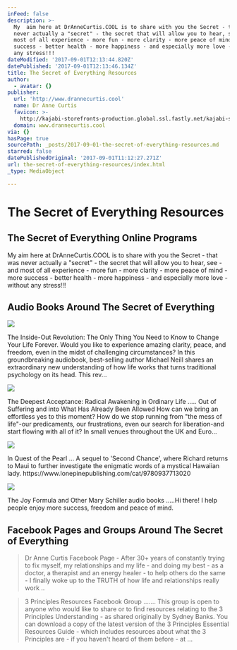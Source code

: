 ```yaml
---
inFeed: false
description: >-
  My  aim here at DrAnneCurtis.COOL is to share with you the Secret - that was
  never actually a "secret" - the secret that will allow you to hear, see - and
  most of all experience - more fun - more clarity - more peace of mind - more
  success - better health - more happiness - and especially more love - without
  any stress!!!
dateModified: '2017-09-01T12:13:44.820Z'
datePublished: '2017-09-01T12:13:46.134Z'
title: The Secret of Everything Resources
author:
  - avatar: {}
publisher:
  url: 'http://www.drannecurtis.cool'
  name: Dr Anne Curtis
  favicon: >-
    http://kajabi-storefronts-production.global.ssl.fastly.net/kajabi-storefronts-production/themes/225191/assets/favicon.png?1502566490767526?v=2
  domain: www.drannecurtis.cool
via: {}
hasPage: true
sourcePath: _posts/2017-09-01-the-secret-of-everything-resources.md
starred: false
datePublishedOriginal: '2017-09-01T11:12:27.271Z'
url: the-secret-of-everything-resources/index.html
_type: MediaObject

---
```

# The Secret of Everything Resources

## The Secret of Everything Online Programs

<article style=""><p>My  aim here at DrAnneCurtis.COOL is to share with you the Secret - that was never actually a "secret" - the secret that will allow you to hear, see - and most of all experience - more fun - more clarity - more peace of mind - more success - better health - more happiness - and especially more love - without any stress!!!</p></article>

## Audio Books Around The Secret of Everything

<article style=""><img src="https://s3-us-west-2.amazonaws.com/the-grid-img/p/b4caf0ae2444170d3525b53a044b51e4ed582d8b.jpg" /><p>The Inside-Out Revolution: The Only Thing You Need to Know to Change Your Life Forever.
  Would you like to experience amazing clarity, peace, and freedom, even in the midst of challenging circumstances? In this groundbreaking audiobook, best-selling author Michael Neill shares an extraordinary new understanding of how life works that turns traditional psychology on its head. This rev...</p></article>

<article style=""><img src="https://s3-us-west-2.amazonaws.com/the-grid-img/p/208677be8b784c6638b1755cd33b7ed827889860.jpg" /><p>The Deepest Acceptance: Radical Awakening in Ordinary Life ..... Out of Suffering and into What Has Already Been Allowed How can we bring an effortless yes to this moment? How do we stop running from "the mess of life"-our predicaments, our frustrations, even our search for liberation-and start flowing with all of it? In small venues throughout the UK and Euro...</p></article>

<article style=""><img src="https://s3-us-west-2.amazonaws.com/the-grid-img/p/44fa8e7394ae8709c5dd47627ec2a8e7f7bf1d6c.php" /><p>In Quest of the Pearl ...  A sequel to 'Second Chance', where Richard returns to Maui to further investigate the enigmatic words of a mystical Hawaiian lady. https://www.lonepinepublishing.com/cat/9780937713020</p></article>

<article style=""><img src="https://s3-us-west-2.amazonaws.com/the-grid-img/p/b48c792f70d89699323e5bf73b01a3475dc3a743.jpg" /><p>The Joy Formula and Other Mary Schiller audio books .....Hi there! I help people enjoy more success, freedom and peace of mind. </p></article>

## Facebook Pages and Groups Around The Secret of Everything

> Dr Anne Curtis Facebook Page - After 30+ years of constantly trying to fix myself, my relationships and my life - and doing my best - as a doctor, a therapist and an energy healer - to help others do the same - I finally woke up to the TRUTH of how life and relationships really work ..

> 3 Principles Resources Facebook Group ....... This group is open to anyone who would like to share or to find resources relating to the 3 Principles Understanding - as shared originally by Sydney Banks. You can download a copy of the latest version of the 3 Principles Essential Resources Guide - which includes resources about what the 3 Principles are - if you haven't heard of them before - at ...